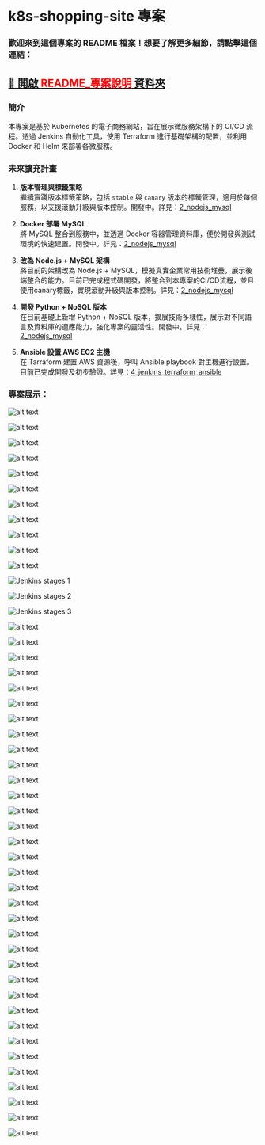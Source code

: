 # k8s-shopping-site 專案

### **歡迎來到這個專案的 README 檔案！想要了解更多細節，請點擊這個連結：**
##   [📂 開啟 <span style="color:red;font-weight:bold;">README_專案說明</span> 資料夾](README_專案說明/)


### 簡介
本專案是基於 Kubernetes 的電子商務網站，旨在展示微服務架構下的 CI/CD 流程。透過 Jenkins 自動化工具，使用 Terraform 進行基礎架構的配置，並利用 Docker 和 Helm 來部署各微服務。

### 未來擴充計畫

1. **版本管理與標籤策略**  
   繼續實踐版本標籤策略，包括 `stable` 與 `canary` 版本的標籤管理，適用於每個服務，以支援滾動升級與版本控制。開發中。詳見：[2_nodejs_mysql](https://github.com/charleenchiu/k8s-shopping-site/tree/2_nodejs_mysql)

2. **Docker 部署 MySQL**  
   將 MySQL 整合到服務中，並透過 Docker 容器管理資料庫，便於開發與測試環境的快速建置。開發中。詳見：[2_nodejs_mysql](https://github.com/charleenchiu/k8s-shopping-site/tree/2_nodejs_mysql)

3. **改為 Node.js + MySQL 架構**  
   將目前的架構改為 Node.js + MySQL，模擬真實企業常用技術堆疊，展示後端整合的能力。目前已完成程式碼開發，將整合到本專案的CI/CD流程，並且使用canary標籤，實現滾動升級與版本控制。詳見：[2_nodejs_mysql](https://github.com/charleenchiu/k8s-shopping-site/tree/2_nodejs_mysql)

4. **開發 Python + NoSQL 版本**  
   在目前基礎上新增 Python + NoSQL 版本，擴展技術多樣性，展示對不同語言及資料庫的適應能力，強化專案的靈活性。開發中。詳見：[2_nodejs_mysql](https://github.com/charleenchiu/k8s-shopping-site/tree/3_python_nosql)

5. **Ansible 設置 AWS EC2 主機**  
   在 Tarraform 建置 AWS 資源後，呼叫 Ansible playbook 對主機進行設置。目前已完成開發及初步驗證。詳見：[4_jenkins_terraform_ansible](https://github.com/charleenchiu/k8s-shopping-site.git/tree/4_jenkins_terraform_ansible)


### **專案展示：**
![alt text](README_專案說明/pictures/202410260223_k8s-shopping-site_1_simple_用Helm佈署成功_70_Helm佈署結果_site-service_3000.png)

![alt text](README_專案說明/pictures/202410280050_k8s-shopping-site_1_simple_docker_compose_result_3000_user-service.png)

![alt text](README_專案說明/pictures/202410280050_k8s-shopping-site_1_simple_docker_compose_result_3001.png)

![alt text](README_專案說明/pictures/202410280050_k8s-shopping-site_1_simple_docker_compose_result_3000_product-service.png)

![alt text](README_專案說明/pictures/202410280050_k8s-shopping-site_1_simple_docker_compose_result_3002.png)

![alt text](README_專案說明/pictures/202410280050_k8s-shopping-site_1_simple_docker_compose_result_3000_order-service.png)

![alt text](README_專案說明/pictures/202410280050_k8s-shopping-site_1_simple_docker_compose_result_3003.png)

![alt text](README_專案說明/pictures/202410280050_k8s-shopping-site_1_simple_docker_compose_result_3000_payment-service.png)

![alt text](README_專案說明/pictures/202410280050_k8s-shopping-site_1_simple_docker_compose_result_3004.png)

![alt text](README_專案說明/pictures/202410260223_k8s-shopping-site_1_simple_用Helm佈署成功_61_helm_kubectl_get.png)

![alt text](README_專案說明/pictures/202410280053_k8s-shopping-site_1_simple_Jenkins_Helm_Deploy_Result_改成只有一個LoadBalance其餘ClusterIP.png)

![Jenkins stages 1](README_專案說明/pictures/202410280053_k8s-shopping-site_1_simple_Jenkins_Sonarqube_result_1.png)

![Jenkins stages 2](README_專案說明/pictures/202410280053_k8s-shopping-site_1_simple_Jenkins_Sonarqube_result_2.png)

![Jenkins stages 3](README_專案說明/pictures/202410280053_k8s-shopping-site_1_simple_Jenkins_Sonarqube_result_3.png)

![alt text](README_專案說明/pictures/202410280053_k8s-shopping-site_1_simple_Sonarqube_1_Project.png)

![alt text](README_專案說明/pictures/202410280053_k8s-shopping-site_1_simple_Sonarqube_2_QualityGate.png)

![alt text](README_專案說明/pictures/202410280053_k8s-shopping-site_1_simple_Sonarqube_3_Webhooks.png)

![alt text](README_專案說明/pictures/202410260223_k8s-shopping-site_1_simple_用Helm佈署成功_1_ECR.png)

![alt text](README_專案說明/pictures/202410260223_k8s-shopping-site_1_simple_用Helm佈署成功_010_Role.png)

![alt text](README_專案說明/pictures/202410260223_k8s-shopping-site_1_simple_用Helm佈署成功_0101_eksClusterRole.png)

![alt text](README_專案說明/pictures/202410260223_k8s-shopping-site_1_simple_用Helm佈署成功_0102_eksNodeGroupRole.png)

![alt text](README_專案說明/pictures/202410260223_k8s-shopping-site_1_simple_用Helm佈署成功_0103_Jenkins_Role.png)

![alt text](README_專案說明/pictures/202410260223_k8s-shopping-site_1_simple_用Helm佈署成功_0104_Jenkins_Role_ekspolicy.png)

![alt text](README_專案說明/pictures/202410260223_k8s-shopping-site_1_simple_用Helm佈署成功_11_ECR_Image_k8s-shopping-site.png)

![alt text](README_專案說明/pictures/202410260223_k8s-shopping-site_1_simple_用Helm佈署成功_12_ECR_Image_k8s-shopping-site_user_service.png)

![alt text](README_專案說明/pictures/202410260223_k8s-shopping-site_1_simple_用Helm佈署成功_13_ECR_Image_k8s-shopping-site_product_service.png)

![alt text](README_專案說明/pictures/202410260223_k8s-shopping-site_1_simple_用Helm佈署成功_14_ECR_Image_k8s-shopping-site_order_service.png)

![alt text](README_專案說明/pictures/202410260223_k8s-shopping-site_1_simple_用Helm佈署成功_15_ECR_Image_k8s-shopping-site_payment_service.png)

![alt text](README_專案說明/pictures/202410260223_k8s-shopping-site_1_simple_用Helm佈署成功_21_EKS_Cluster_k8s-shopping-site_cluster.png)

![alt text](README_專案說明/pictures/202410260223_k8s-shopping-site_1_simple_用Helm佈署成功_22_EKS_NodeGroup_k8s-shopping-site_node_group.png)

![alt text](README_專案說明/pictures/202410260223_k8s-shopping-site_1_simple_用Helm佈署成功_23_EKS_Node_Pods_ip-172-16-11-19.ec2.internal.png)

![alt text](README_專案說明/pictures/202410260223_k8s-shopping-site_1_simple_用Helm佈署成功_3_EC2.png)

![alt text](README_專案說明/pictures/202410260223_k8s-shopping-site_1_simple_用Helm佈署成功_31_EC2_JenkinsServer.png)

![alt text](README_專案說明/pictures/202410260223_k8s-shopping-site_1_simple_用Helm佈署成功_311_EC2_JenkinsServer_AMI.png)

![alt text](README_專案說明/pictures/202410260223_k8s-shopping-site_1_simple_用Helm佈署成功_312_EC2_JenkinsServer_SG.png)

![alt text](README_專案說明/pictures/202410260223_k8s-shopping-site_1_simple_用Helm佈署成功_313_EC2_JenkinsServer_VPC.png)

![alt text](README_專案說明/pictures/202410260223_k8s-shopping-site_1_simple_用Helm佈署成功_314_EC2_JenkinsServer_ENI.png)

![alt text](README_專案說明/pictures/202410260223_k8s-shopping-site_1_simple_用Helm佈署成功_41_EC2_EKS建立的i-0d0a27725b24bf4e5.png)

![alt text](README_專案說明/pictures/202410260223_k8s-shopping-site_1_simple_用Helm佈署成功_411_EC2_EKS建立的i-0d0a27725b24bf4e5_AMI.png)

![alt text](README_專案說明/pictures/202410260223_k8s-shopping-site_1_simple_用Helm佈署成功_4121_EC2_EKS建立的i-0d0a27725b24bf4e5_SG.png)

![alt text](README_專案說明/pictures/202410260223_k8s-shopping-site_1_simple_用Helm佈署成功_4122_EC2_EKS建立的i-0d0a27725b24bf4e5_SG_Rule.png)

![alt text](README_專案說明/pictures/202410260223_k8s-shopping-site_1_simple_用Helm佈署成功_4131_EC2_EKS建立的i-0d0a27725b24bf4e5_Net_1.png)

![alt text](README_專案說明/pictures/202410260223_k8s-shopping-site_1_simple_用Helm佈署成功_4132_EC2_EKS建立的i-0d0a27725b24bf4e5_Net_2.png)

![alt text](README_專案說明/pictures/202410260223_k8s-shopping-site_1_simple_用Helm佈署成功_4133_EC2_EKS建立的i-0d0a27725b24bf4e5_Net_ENI.png)

![alt text](README_專案說明/pictures/202410260223_k8s-shopping-site_1_simple_用Helm佈署成功_5_ELB.png)

![alt text](README_專案說明/pictures/202410260223_k8s-shopping-site_1_simple_用Helm佈署成功_511_ELB_user-service.png)

![alt text](README_專案說明/pictures/202410260223_k8s-shopping-site_1_simple_用Helm佈署成功_512_ELB_user-service_DNS.png)

![alt text](README_專案說明/pictures/202410260223_k8s-shopping-site_1_simple_用Helm佈署成功_513_ELB_user-service_PORT.png)
